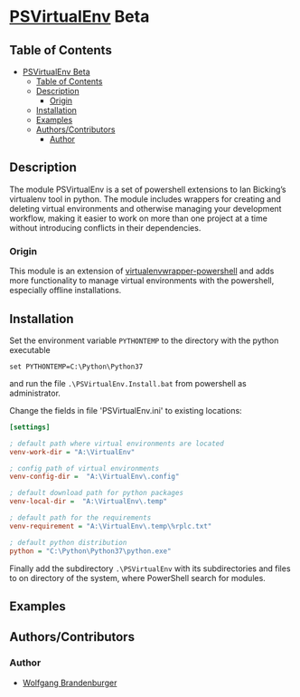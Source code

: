 # [PSVirtualEnv](https://github.com/wbrandenburger/PSVirtualEnv) Beta

## Table of Contents

- [PSVirtualEnv Beta](#PSVirtualEnv-Beta)
  - [Table of Contents](#Table-of-Contents)
  - [Description](#Description)
    - [Origin](#Origin)
  - [Installation](#Installation)
  - [Examples](#Examples)
  - [Authors/Contributors](#AuthorsContributors)
    - [Author](#Author)

## Description

The module PSVirtualEnv is a set of powershell extensions to Ian Bicking’s virtualenv tool in python. The module includes wrappers for creating and deleting virtual environments and otherwise managing your development workflow, making it easier to work on more than one project at a time without introducing conflicts in their dependencies.

### Origin

This module is an extension of [virtualenvwrapper-powershell](https://github.com/regisf/virtualenvwrapper-powershell) and adds more functionality to manage virtual environments with the powershell, especially offline installations.

## Installation

Set the environment variable `PYTHONTEMP` to the directory with the python executable

```batch
set PYTHONTEMP=C:\Python\Python37
```

and run the file `.\PSVirtualEnv.Install.bat` from powershell as administrator.

Change the fields in file 'PSVirtualEnv.ini' to existing locations:

```ini
[settings]

; default path where virtual environments are located
venv-work-dir = "A:\VirtualEnv"

; config path of virtual environments
venv-config-dir =  "A:\VirtualEnv\.config"

; default download path for python packages
venv-local-dir =  "A:\VirtualEnv\.temp"

; default path for the requirements
venv-requirement = "A:\VirtualEnv\.temp\%rplc.txt"

; default python distribution
python = "C:\Python\Python37\python.exe"
```

Finally add the subdirectory `.\PSVirtualEnv` with its subdirectories and files to on directory of the system, where PowerShell search for modules.

## Examples

## Authors/Contributors

### Author

- [Wolfgang Brandenburger](https://github.com/wbrandenburger)

